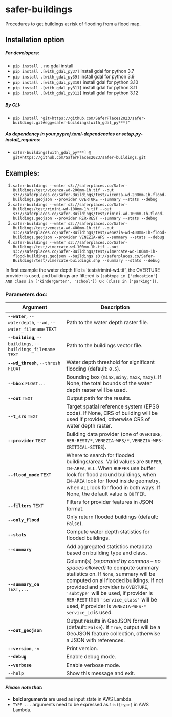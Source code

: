 # safer-buildings
Procedures to get buildings at risk of flooding from a flood map.

## Installation option

##### For developers:
- `pip install .` no gdal install
- `pip install .[with_gdal_py37]` install gdal for python 3.7
- `pip install .[with_gdal_py39]` install gdal for python 3.9
- `pip install .[with_gdal_py310]` install gdal for python 3.10
- `pip install .[with_gdal_py311]` install gdal for python 3.11
- `pip install .[with_gdal_py312]` install gdal for python 3.12

##### By CLI:
- `pip install "git+https://github.com/SaferPlaces2023/safer-buildings.git#egg=safer-buildings[with_gdal_py***]"`

##### As dependency in your pyproj.toml-dependencies or setup.py-install_requires:
- `safer-buildings[with_gdal_py***] @ git+https://github.com/SaferPlaces2023/safer-buildings.git`


## Examples:
1. `safer-buildings --water s3://saferplaces.co/Safer-Buildings/test/vicenza-wd-200mm-1h.tif --out s3://saferplaces.co/Safer-Buildings/test/vicenza-wd-200mm-1h-flood-buildings.geojson --provider OVERTURE --summary --stats --debug`
2. `safer-buildings --water s3://saferplaces.co/Safer-Buildings/test/rimini-wd-100mm-1h.tif --out s3://saferplaces.co/Safer-Buildings/test/rimini-wd-100mm-1h-flood-buildings.geojson --provider RER-REST --summary --stats --debug`
3. `safer-buildings --water s3://saferplaces.co/Safer-Buildings/test/venezia-wd-400mm-1h.tif --out s3://saferplaces.co/Safer-Buildings/test/venezia-wd-400mm-1h-flood-buildings.geojson --provider VENEZIA-WFS --summary --stats --debug`
4. `safer-buildings --water s3://saferplaces.co/Safer-Buildings/test/vimercate-wd-100mm-1h.tif --out s3://saferplaces.co/Safer-Buildings/test/vimercate-wd-100mm-1h-flood-buildings.geojson --buildings s3://saferplaces.co/Safer-Buildings/test/vimercate-buildings.shp --summary --stats --debug`

In first example the water depth file is 'tests/rimini-wd.tif', the OVERTURE provider is used, and buildings are filtered is `(subtype in ['education'] AND class in ['kindergarten', 'school']) OR (class in ['parking'])`.

### Parameters doc: 

| **Argument**                      | **Description**                                                                                                                                         |
|-------------------------------------|---------------------------------------------------------------------------------------------------------------------------------------------------------|
| **`--water`**, `--waterdepth`, `--wd`, `--water_filename` `TEXT` | Path to the water depth raster file.                                                                                                   |
| **`--building`**, `--buildings`, `--buildings_filename` `TEXT`   | Path to the buildings vector file.                                                                                                     |
| **`--wd_thresh`**, `--thresh` `FLOAT`      | Water depth threshold for significant flooding (default: `0.5`).                                                                     |
| **`--bbox`** `FLOAT...`                    | Bounding box (`minx`, `miny`, `maxx`, `maxy`). If None, the total bounds of the water depth raster will be used.                     |
| **`--out`** `TEXT`                         | Output path for the results.                                                                                                           |
| **`--t_srs`** `TEXT`                       | Target spatial reference system (EPSG code). If None, CRS of building will be used if provided, otherwise CRS of water depth raster. |
| **`--provider`** `TEXT`                    | Building data provider (one of `OVERTURE`, `RER-REST/*`, `VENEZIA-WFS/*`, `VENEZIA-WFS-CRITICAL-SITES`).                                                                              |
| **`--flood_mode`** `TEXT`                   | Where to search for flooded buildings/areas. Valid values are `BUFFER`, `IN-AREA`, `ALL`. When `BUFFER` use buffer look for flood around buildings, when `IN-AREA` look for flood inside geometry, when `ALL` look for flood in both ways. If None, the default value is `BUFFER`.                        |
| **`--filters`** `TEXT`                     | Filters for provider features in JSON format.                                                                                         |
| **`--only_flood`**                       | Only return flooded buildings (default: `False`).                                                                                      |
| **`--stats`**                            | Compute water depth statistics for flooded buildings.                                                                                 |
| **`--summary`**                          | Add aggregated statistics metadata based on building type and class.                                               |
| **`--summary_on`** `TEXT,...`                         | Column(s) _(separated by commas – no spaces allowed)_ to compute summary statistics on. If `None`, summary will be computed on all flooded buildings. If not provided and provider is `OVERTURE`, `'subtype'` will be used, if provider is `RER-REST` then `'service_class'` will be used, if provider is `VENEZIA-WFS-*` `service_id` is used.                                               |
| **`--out_geojson`**                      | Output results in GeoJSON format (default: `False`). If `True`, output will be a GeoJSON feature collection, otherwise a JSON with references. |
| **`--version`**, `-v`                    | Print version.                                                                                                                         |
| **`--debug`**                            | Enable debug mode.                                                                                                                     |
| **`--verbose`**                          | Enable verbose mode.                                                                                                                   |
| `--help`                             | Show this message and exit.                                                                                                            |

#### _Please note that_:
- **bold arguments** are used as input state in AWS Lambda. <br>
- `TYPE ...` arguments need to be expressed as `list[type]` in AWS Lambda.
